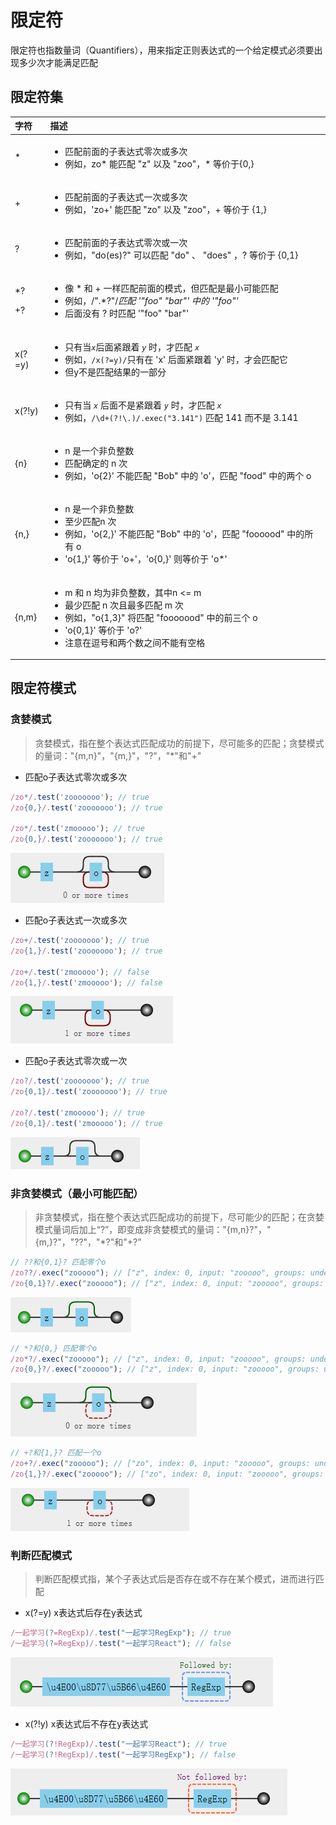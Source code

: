 # 限定符

限定符也指数量词（Quantifiers），用来指定正则表达式的一个给定模式必须要出现多少次才能满足匹配

## 限定符集

<table>
  <thead>
    <tr>
      <th style="text-align:left">&#x5B57;&#x7B26;</th>
      <th style="text-align:left">&#x63CF;&#x8FF0;</th>
    </tr>
  </thead>
  <tbody>
    <tr>
      <td style="text-align:left">*</td>
      <td style="text-align:left">
        <ul>
          <li>&#x5339;&#x914D;&#x524D;&#x9762;&#x7684;&#x5B50;&#x8868;&#x8FBE;&#x5F0F;&#x96F6;&#x6B21;&#x6216;&#x591A;&#x6B21;</li>
          <li>&#x4F8B;&#x5982;&#xFF0C;zo* &#x80FD;&#x5339;&#x914D; &quot;z&quot; &#x4EE5;&#x53CA;
            &quot;zoo&quot;&#xFF0C;* &#x7B49;&#x4EF7;&#x4E8E;{0,}</li>
        </ul>
      </td>
    </tr>
    <tr>
      <td style="text-align:left">+</td>
      <td style="text-align:left">
        <ul>
          <li>&#x5339;&#x914D;&#x524D;&#x9762;&#x7684;&#x5B50;&#x8868;&#x8FBE;&#x5F0F;&#x4E00;&#x6B21;&#x6216;&#x591A;&#x6B21;</li>
          <li>&#x4F8B;&#x5982;&#xFF0C;&apos;zo+&apos; &#x80FD;&#x5339;&#x914D; &quot;zo&quot;
            &#x4EE5;&#x53CA; &quot;zoo&quot;&#xFF0C;+ &#x7B49;&#x4EF7;&#x4E8E; {1,}</li>
        </ul>
      </td>
    </tr>
    <tr>
      <td style="text-align:left">?</td>
      <td style="text-align:left">
        <ul>
          <li>&#x5339;&#x914D;&#x524D;&#x9762;&#x7684;&#x5B50;&#x8868;&#x8FBE;&#x5F0F;&#x96F6;&#x6B21;&#x6216;&#x4E00;&#x6B21;</li>
          <li>&#x4F8B;&#x5982;&#xFF0C;&quot;do(es)?&quot; &#x53EF;&#x4EE5;&#x5339;&#x914D;
            &quot;do&quot; &#x3001; &quot;does&quot; &#xFF0C;? &#x7B49;&#x4EF7;&#x4E8E;
            {0,1}</li>
        </ul>
      </td>
    </tr>
    <tr>
      <td style="text-align:left">
        <p>*?</p>
        <p>+?</p>
      </td>
      <td style="text-align:left">
        <ul>
          <li>&#x50CF; * &#x548C; + &#x4E00;&#x6837;&#x5339;&#x914D;&#x524D;&#x9762;&#x7684;&#x6A21;&#x5F0F;&#xFF0C;&#x4F46;&#x5339;&#x914D;&#x662F;&#x6700;&#x5C0F;&#x53EF;&#x80FD;&#x5339;&#x914D;</li>
          <li>&#x4F8B;&#x5982;&#xFF0C;/&quot;.*?&quot;/<em>&#x5339;&#x914D; &apos;&quot;foo&quot; &quot;bar&quot;&apos; &#x4E2D;&#x7684; &apos;&quot;foo&quot;&apos;</em>
          </li>
          <li>&#x540E;&#x9762;&#x6CA1;&#x6709; ? &#x65F6;&#x5339;&#x914D; &apos;&quot;foo&quot;
            &quot;bar&quot;&apos;</li>
        </ul>
      </td>
    </tr>
    <tr>
      <td style="text-align:left">x(?=y)</td>
      <td style="text-align:left">
        <ul>
          <li>&#x53EA;&#x6709;&#x5F53;<em><code>x</code></em>&#x540E;&#x9762;&#x7D27;&#x8DDF;&#x7740; <em><code>y</code></em> &#x65F6;&#xFF0C;&#x624D;&#x5339;&#x914D; <em><code>x</code></em>
          </li>
          <li>&#x4F8B;&#x5982;&#xFF0C;<code>/x(?=y)/</code>&#x53EA;&#x6709;&#x5728;
            &apos;x&apos; &#x540E;&#x9762;&#x7D27;&#x8DDF;&#x7740; &apos;y&apos; &#x65F6;&#xFF0C;&#x624D;&#x4F1A;&#x5339;&#x914D;&#x5B83;</li>
          <li>&#x4F46;y&#x4E0D;&#x662F;&#x5339;&#x914D;&#x7ED3;&#x679C;&#x7684;&#x4E00;&#x90E8;&#x5206;</li>
        </ul>
      </td>
    </tr>
    <tr>
      <td style="text-align:left">x(?!y)</td>
      <td style="text-align:left">
        <ul>
          <li>&#x53EA;&#x6709;&#x5F53; <em><code>x</code></em> &#x540E;&#x9762;&#x4E0D;&#x662F;&#x7D27;&#x8DDF;&#x7740; <em><code>y</code></em> &#x65F6;&#xFF0C;&#x624D;&#x5339;&#x914D; <em><code>x</code></em>
          </li>
          <li>&#x4F8B;&#x5982;&#xFF0C;<code>/\d+(?!\.)/.exec(&quot;3.141&quot;)</code> &#x5339;&#x914D;
            141 &#x800C;&#x4E0D;&#x662F; 3.141</li>
        </ul>
      </td>
    </tr>
    <tr>
      <td style="text-align:left">{n}</td>
      <td style="text-align:left">
        <ul>
          <li>n &#x662F;&#x4E00;&#x4E2A;&#x975E;&#x8D1F;&#x6574;&#x6570;</li>
          <li>&#x5339;&#x914D;&#x786E;&#x5B9A;&#x7684; n &#x6B21;</li>
          <li>&#x4F8B;&#x5982;&#xFF0C;&apos;o{2}&apos; &#x4E0D;&#x80FD;&#x5339;&#x914D;
            &quot;Bob&quot; &#x4E2D;&#x7684; &apos;o&apos;&#xFF0C;&#x5339;&#x914D;
            &quot;food&quot; &#x4E2D;&#x7684;&#x4E24;&#x4E2A; o</li>
        </ul>
      </td>
    </tr>
    <tr>
      <td style="text-align:left">{n,}</td>
      <td style="text-align:left">
        <ul>
          <li>n &#x662F;&#x4E00;&#x4E2A;&#x975E;&#x8D1F;&#x6574;&#x6570;</li>
          <li>&#x81F3;&#x5C11;&#x5339;&#x914D;n &#x6B21;</li>
          <li>&#x4F8B;&#x5982;&#xFF0C;&apos;o{2,}&apos; &#x4E0D;&#x80FD;&#x5339;&#x914D;
            &quot;Bob&quot; &#x4E2D;&#x7684; &apos;o&apos;&#xFF0C;&#x5339;&#x914D;
            &quot;foooood&quot; &#x4E2D;&#x7684;&#x6240;&#x6709; o</li>
          <li>&apos;o{1,}&apos; &#x7B49;&#x4EF7;&#x4E8E; &apos;o+&apos;&#xFF0C;&apos;o{0,}&apos;
            &#x5219;&#x7B49;&#x4EF7;&#x4E8E; &apos;o*&apos;</li>
        </ul>
      </td>
    </tr>
    <tr>
      <td style="text-align:left">{n,m}</td>
      <td style="text-align:left">
        <ul>
          <li>m &#x548C; n &#x5747;&#x4E3A;&#x975E;&#x8D1F;&#x6574;&#x6570;&#xFF0C;&#x5176;&#x4E2D;n
            &lt;= m</li>
          <li>&#x6700;&#x5C11;&#x5339;&#x914D; n &#x6B21;&#x4E14;&#x6700;&#x591A;&#x5339;&#x914D;
            m &#x6B21;</li>
          <li>&#x4F8B;&#x5982;&#xFF0C;&quot;o{1,3}&quot; &#x5C06;&#x5339;&#x914D; &quot;fooooood&quot;
            &#x4E2D;&#x7684;&#x524D;&#x4E09;&#x4E2A; o</li>
          <li>&apos;o{0,1}&apos; &#x7B49;&#x4EF7;&#x4E8E; &apos;o?&apos;</li>
          <li>&#x6CE8;&#x610F;&#x5728;&#x9017;&#x53F7;&#x548C;&#x4E24;&#x4E2A;&#x6570;&#x4E4B;&#x95F4;&#x4E0D;&#x80FD;&#x6709;&#x7A7A;&#x683C;</li>
        </ul>
      </td>
    </tr>
  </tbody>
</table>

## 限定符模式

### 贪婪模式

> 贪婪模式，指在整个表达式匹配成功的前提下，尽可能多的匹配；贪婪模式的量词："{m,n}"，"{m,}"，"?"，"\*"和"+"

* 匹配o子表达式零次或多次

```javascript
/zo*/.test('zooooooo'); // true
/zo{0,}/.test('zooooooo'); // true

/zo*/.test('zmooooo'); // true
/zo{0,}/.test('zooooooo'); // true
```

![](../.gitbook/assets/image.png)

* 匹配o子表达式一次或多次

```javascript
/zo+/.test('zooooooo'); // true
/zo{1,}/.test('zooooooo'); // true

/zo+/.test('zmooooo'); // false
/zo{1,}/.test('zmooooo'); // false
```

![](../.gitbook/assets/image%20%284%29.png)

* 匹配o子表达式零次或一次

```javascript
/zo?/.test('zooooooo'); // true
/zo{0,1}/.test('zooooooo'); // true

/zo?/.test('zmooooo'); // true
/zo{0,1}/.test('zmooooo'); // true
```

![](../.gitbook/assets/image%20%282%29.png)

### 非贪婪模式（最小可能匹配）

> 非贪婪模式，指在整个表达式匹配成功的前提下，尽可能少的匹配；在贪婪模式量词后加上“?”，即变成非贪婪模式的量词："{m,n}?"，"{m,}?"，"??"，"\*?"和"+?"

```javascript
// ??和{0,1}? 匹配零个o
/zo??/.exec("zooooo"); // ["z", index: 0, input: "zooooo", groups: undefined]
/zo{0,1}?/.exec("zooooo"); // ["z", index: 0, input: "zooooo", groups: undefined]
```

![](../.gitbook/assets/image%20%2842%29.png)

```javascript
// *?和{0,} 匹配零个o
/zo*?/.exec("zooooo"); // ["z", index: 0, input: "zooooo", groups: undefined]
/zo{0,}?/.exec("zooooo"); // ["z", index: 0, input: "zooooo", groups: undefined]
```

![](../.gitbook/assets/image%20%2838%29.png)

```javascript
// +?和{1,}? 匹配一个o
/zo+?/.exec("zooooo"); // ["zo", index: 0, input: "zooooo", groups: undefined]
/zo{1,}?/.exec("zooooo"); // ["zo", index: 0, input: "zooooo", groups: undefined]
```

![](../.gitbook/assets/image%20%2814%29.png)

### 判断匹配模式

> 判断匹配模式指，某个子表达式后是否存在或不存在某个模式，进而进行匹配

* x\(?=y\) x表达式后存在y表达式

```javascript
/一起学习(?=RegExp)/.test("一起学习RegExp"); // true
/一起学习(?=RegExp)/.test("一起学习React"); // false
```

![](../.gitbook/assets/image%20%286%29.png)

* x\(?!y\) x表达式后不存在y表达式

```javascript
/一起学习(?!RegExp)/.test("一起学习React"); // true
/一起学习(?!RegExp)/.test("一起学习RegExp"); // false
```

![](../.gitbook/assets/image%20%2844%29.png)

